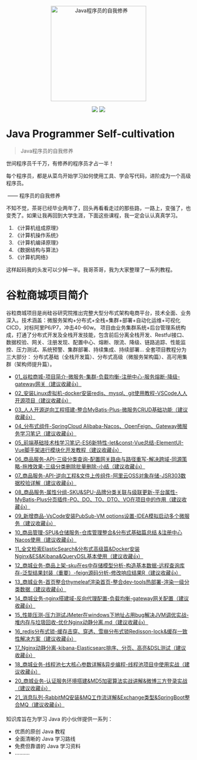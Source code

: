 <p align="center">
  <a href="https://github.com/JavaNPE/JavaProgrammerSelfCultivation">
    <img src="http://cdn.tobebetterjavaer.com/tobebetterjavaer/images/logo-01.png" width="260px" alt="Java程序员的自我修养">
  </a>
</p>

<p align="center">
  <a href="https://github.com/JavaNPE/JavaProgrammerSelfCultivation" target="_blank"><img src="https://img.shields.io/badge/Github-JavaProgrammerSelfCultivation-red.svg"></a>
  <a href="https://space.bilibili.com/699943233" target="_blank"><img src="https://img.shields.io/badge/bilibili-哔哩哔哩-critical"></a>
</p>
<h1>Java Programmer Self-cultivation </h1>

> Java程序员的自我修养

世间程序员千千万，有修养的程序员才占一半！

每个程序员，都是从菜鸟开始学习如何使用工具、学会写代码，进阶成为一个高级程序员。

​																													                                                                                      —— 程序员的自我修养

不知不觉，茶哥已经毕业两年了，回头再看看走过的那些路，一路上，变强了，也变秃了。如果让我再回到大学生涯，下面这些课程，我一定会认认真真学习。

1. 《计算机组成原理》
2. 《计算机操作系统》
3. 《计算机编译原理》
4. 《数据结构与算法》
5. 《计算机网络》

这样起码我的头发可以少掉一半。我哥茶哥，我为大家整理了一系列教程。


# 谷粒商城项目简介
谷粒商城项目是尚硅谷研究院推出完整大型分布式架构电商平台，技术全面、业务深入。技术涵盖：微服务架构+分布式+全栈+集群+部署+自动化运维+可视化CICD，对标阿里P6/P7，冲击40-60w。
项目由业务集群系统+后台管理系统构成，打通了分布式开发及全栈开发技能，包含前后分离全栈开发、Restful接口、数据校验、网关、注册发现、配置中心、熔断、限流、降级、链路追踪、性能监控、压力测试、系统预警、集群部署、持续集成、持续部署…
全套项目教程分为三大部分： 分布式基础（全栈开发篇）、分布式高级（微服务架构篇）、高可用集群（架构师提升篇）。

   * [01_谷粒商城-项目简介-微服务-集群-负载均衡-注册中心-服务熔断-降级-gateway网关（建议收藏:+1:）](https://github.com/JavaNPE/JavaProgrammerSelfCultivation/blob/main/gulimall/01_%E8%B0%B7%E7%B2%92%E5%95%86%E5%9F%8E-%E9%A1%B9%E7%9B%AE%E7%AE%80%E4%BB%8B-%E5%BE%AE%E6%9C%8D%E5%8A%A1-%E9%9B%86%E7%BE%A4-%E8%B4%9F%E8%BD%BD%E5%9D%87%E8%A1%A1-%E6%B3%A8%E5%86%8C%E4%B8%AD%E5%BF%83-%E6%9C%8D%E5%8A%A1%E7%86%94%E6%96%AD-%E9%99%8D%E7%BA%A7-gateway.md)
   * [02_安装Linux虚拟机-docker安装redis、mysql、git使用教程-VSCode人人开源项目（建议收藏:+1:）](https://github.com/JavaNPE/JavaProgrammerSelfCultivation/blob/main/gulimall/02_%E5%AE%89%E8%A3%85Linux%E8%99%9A%E6%8B%9F%E6%9C%BA-docker%E5%AE%89%E8%A3%85redis%E3%80%81mysql%E3%80%81git%E4%BD%BF%E7%94%A8%E6%95%99%E7%A8%8B-VSCode%E4%BA%BA%E4%BA%BA%E5%BC%80%E6%BA%90%E9%A1%B9%E7%9B%AE%E8%81%9A%E5%90%88-%E9%85%8D%E7%BD%AE%E5%89%8D%E7%AB%AF%E7%8E%AF%E5%A2%83.md)
   * [03_人人开源逆向工程搭建-整合MyBatis-Plus-微服务CRUD基础功能（建议收藏:+1:）](https://github.com/JavaNPE/JavaProgrammerSelfCultivation/blob/6ce372b9289f5178721c8d9df9037002ea23189e/gulimall/03_%E4%BA%BA%E4%BA%BA%E5%BC%80%E6%BA%90%E9%80%86%E5%90%91%E5%B7%A5%E7%A8%8B%E6%90%AD%E5%BB%BA-%E6%95%B4%E5%90%88MyBatis-Plus-%E5%BE%AE%E6%9C%8D%E5%8A%A1CRUD%E5%9F%BA%E7%A1%80%E5%8A%9F%E8%83%BD.md)
   * [04_分布式组件-SpringCloud Alibaba-Nacos、OpenFeign、Gateway微服务学习笔记（建议收藏:+1:）](https://github.com/JavaNPE/JavaProgrammerSelfCultivation/blob/6ce372b9289f5178721c8d9df9037002ea23189e/gulimall/04_%E5%88%86%E5%B8%83%E5%BC%8F%E7%BB%84%E4%BB%B6-SpringCloud%20Alibaba-Nacos%E3%80%81OpenFeign%E3%80%81Gateway%E5%BE%AE%E6%9C%8D%E5%8A%A1%E5%AD%A6%E4%B9%A0%E7%AC%94%E8%AE%B0.md)
   * [05_前端基础技术栈学习笔记-ES6新特性-let&const-Vue总结-ElementUI-Vue脚手架进行模块化开发教程（建议收藏:+1:）](https://github.com/JavaNPE/JavaProgrammerSelfCultivation/blob/main/gulimall/05_%E5%89%8D%E7%AB%AF%E5%9F%BA%E7%A1%80%E6%8A%80%E6%9C%AF%E6%A0%88%E5%AD%A6%E4%B9%A0%E7%AC%94%E8%AE%B0-ES6%E6%96%B0%E7%89%B9%E6%80%A7-let%26const-Vue%E6%80%BB%E7%BB%93-ElementUI-Vue%E8%84%9A%E6%89%8B%E6%9E%B6%E8%BF%9B%E8%A1%8C%E6%A8%A1%E5%9D%97%E5%8C%96%E5%BC%80%E5%8F%91%E6%95%99%E7%A8%8B.md)
   * [06_商品服务-API-三级分类查询-配置网关路由与路径重写-解决跨域-同源策略-拖拽效果-三级分类删除批量删除-小结（建议收藏:+1:）](https://github.com/JavaNPE/JavaProgrammerSelfCultivation/blob/main/gulimall/06_%E5%95%86%E5%93%81%E6%9C%8D%E5%8A%A1-API-%E4%B8%89%E7%BA%A7%E5%88%86%E7%B1%BB%E6%9F%A5%E8%AF%A2-%E9%85%8D%E7%BD%AE%E7%BD%91%E5%85%B3%E8%B7%AF%E7%94%B1%E4%B8%8E%E8%B7%AF%E5%BE%84%E9%87%8D%E5%86%99-%E8%A7%A3%E5%86%B3%E8%B7%A8%E5%9F%9F-%E5%90%8C%E6%BA%90%E7%AD%96%E7%95%A5-%E6%8B%96%E6%8B%BD%E6%95%88%E6%9E%9C-%E4%B8%89%E7%BA%A7%E5%88%86%E7%B1%BB%E5%88%A0%E9%99%A4%E6%89%B9%E9%87%8F%E5%88%A0%E9%99%A4-%E5%B0%8F%E7%BB%93.md)
   * [07_商品服务-API-逆向工程&文件上传组件-阿里云OSS对象存储-JSR303数据校验详解（建议收藏:+1:）](https://github.com/JavaNPE/JavaProgrammerSelfCultivation/blob/6ce372b9289f5178721c8d9df9037002ea23189e/gulimall/07_%E5%95%86%E5%93%81%E6%9C%8D%E5%8A%A1-API-%E9%80%86%E5%90%91%E5%B7%A5%E7%A8%8B&%E6%96%87%E4%BB%B6%E4%B8%8A%E4%BC%A0%E7%BB%84%E4%BB%B6-%E9%98%BF%E9%87%8C%E4%BA%91OSS%E5%AF%B9%E8%B1%A1%E5%AD%98%E5%82%A8-JSR303%E6%95%B0%E6%8D%AE%E6%A0%A1%E9%AA%8C%E8%AF%A6%E8%A7%A3.md)
   * [08_商品服务-属性分组-SKU&SPU-品牌分类关联与级联更新-平台属性-MyBatis-Plus分页插件-PO、DO、TO、DTO、VO在项目中的作用（建议收藏:+1:）](https://github.com/JavaNPE/JavaProgrammerSelfCultivation/blob/6ce372b9289f5178721c8d9df9037002ea23189e/gulimall/08_%E5%95%86%E5%93%81%E6%9C%8D%E5%8A%A1-%E5%B1%9E%E6%80%A7%E5%88%86%E7%BB%84-SKU&SPU-%E5%93%81%E7%89%8C%E5%88%86%E7%B1%BB%E5%85%B3%E8%81%94%E4%B8%8E%E7%BA%A7%E8%81%94%E6%9B%B4%E6%96%B0-%E5%B9%B3%E5%8F%B0%E5%B1%9E%E6%80%A7-MyBatis-Plus%E5%88%86%E9%A1%B5%E6%8F%92%E4%BB%B6-PO%E3%80%81DO%E3%80%81TO%E3%80%81DTO%E3%80%81VO%E5%9C%A8%E9%A1%B9%E7%9B%AE%E4%B8%AD%E7%9A%84%E4%BD%9C%E7%94%A8.md)
   * [09_新增商品-VsCode安装PubSub-VM options设置-IDEA模拟启动多个微服务（建议收藏:+1:）](https://github.com/JavaNPE/JavaProgrammerSelfCultivation/blob/6ce372b9289f5178721c8d9df9037002ea23189e/gulimall/09_%E6%96%B0%E5%A2%9E%E5%95%86%E5%93%81-VsCode%E5%AE%89%E8%A3%85PubSub-VM%20options%E8%AE%BE%E7%BD%AE-%E5%90%AF%E5%8A%A8%E5%A4%9A%E4%B8%AA%E5%BE%AE%E6%9C%8D%E5%8A%A1.md)
   * [10_商品管理-SPU&仓储服务-仓库管理整合&分布式基础篇总结 &注册中心Nacos使用（建议收藏:+1:）](https://github.com/JavaNPE/JavaProgrammerSelfCultivation/blob/6ce372b9289f5178721c8d9df9037002ea23189e/gulimall/10_%E5%95%86%E5%93%81%E7%AE%A1%E7%90%86-SPU&%E4%BB%93%E5%82%A8%E6%9C%8D%E5%8A%A1-%E4%BB%93%E5%BA%93%E7%AE%A1%E7%90%86%E6%95%B4%E5%90%88&%E5%88%86%E5%B8%83%E5%BC%8F%E5%9F%BA%E7%A1%80%E7%AF%87%E6%80%BB%E7%BB%93&%E6%B3%A8%E5%86%8C%E4%B8%AD%E5%BF%83Nacos%E4%BD%BF%E7%94%A8.md)
   * [11_全文检索ElasticSearch&分布式高级篇&Docker安装Nginx&ES&Kibana&QueryDSL基本使用（建议收藏:+1:）](https://github.com/JavaNPE/JavaProgrammerSelfCultivation/blob/main/gulimall/11_%E5%85%A8%E6%96%87%E6%A3%80%E7%B4%A2ElasticSearch%26%E5%88%86%E5%B8%83%E5%BC%8F%E9%AB%98%E7%BA%A7%E7%AF%87%26Docker%E5%AE%89%E8%A3%85Nginx%26ES%26Kibana%26QueryDSL%E5%9F%BA%E6%9C%AC%E4%BD%BF%E7%94%A8.md)
   * [12_商城业务-商品上架-sku在es中存储模型分析-构造基本数据-远程查询库存-泛型结果封装（重要）-feign源码分析-修改响应结果R（建议收藏:+1:）](https://github.com/JavaNPE/JavaProgrammerSelfCultivation/blob/main/gulimall/12_%E5%95%86%E5%9F%8E%E4%B8%9A%E5%8A%A1-%E5%95%86%E5%93%81%E4%B8%8A%E6%9E%B6-sku%E5%9C%A8es%E4%B8%AD%E5%AD%98%E5%82%A8%E6%A8%A1%E5%9E%8B%E5%88%86%E6%9E%90-%E6%9E%84%E9%80%A0%E5%9F%BA%E6%9C%AC%E6%95%B0%E6%8D%AE-%E8%BF%9C%E7%A8%8B%E6%9F%A5%E8%AF%A2%E5%BA%93%E5%AD%98-%E6%B3%9B%E5%9E%8B%E7%BB%93%E6%9E%9C%E5%B0%81%E8%A3%85%EF%BC%88%E9%87%8D%E8%A6%81%EF%BC%89-feign%E6%BA%90%E7%A0%81%E5%88%86%E6%9E%90-%E4%BF%AE%E6%94%B9%E5%93%8D%E5%BA%94%E7%BB%93%E6%9E%9CR.md)
   * [13_商城业务-首页整合thymeleaf渲染首页-整合dev-tools热部署-渲染一级分类数据（建议收藏:+1:）](https://github.com/JavaNPE/JavaProgrammerSelfCultivation/blob/main/gulimall/13_%E5%95%86%E5%9F%8E%E4%B8%9A%E5%8A%A1-%E9%A6%96%E9%A1%B5%E6%95%B4%E5%90%88thymeleaf%E6%B8%B2%E6%9F%93%E9%A6%96%E9%A1%B5-%E6%95%B4%E5%90%88dev-tools%E7%83%AD%E9%83%A8%E7%BD%B2-%E6%B8%B2%E6%9F%93%E4%B8%80%E7%BA%A7%E5%88%86%E7%B1%BB%E6%95%B0%E6%8D%AE.md)
   * [14_商城业务-nginx搭建域-反向代理配置-负载均衡-gateway网关配置（建议收藏:+1:）](https://github.com/JavaNPE/JavaProgrammerSelfCultivation/blob/main/gulimall/14_%E5%95%86%E5%9F%8E%E4%B8%9A%E5%8A%A1-nginx%E6%90%AD%E5%BB%BA%E5%9F%9F-%E5%8F%8D%E5%90%91%E4%BB%A3%E7%90%86%E9%85%8D%E7%BD%AE-%E8%B4%9F%E8%BD%BD%E5%9D%87%E8%A1%A1-gateway%E7%BD%91%E5%85%B3%E9%85%8D%E7%BD%AE.md)
   * [15_性能压测-压力测试JMeter在windows下地址占用bug解决JVM调优实战-堆内存与垃圾回收-优化Nginx动静分离.md（建议收藏:+1:）](https://github.com/JavaNPE/JavaProgrammerSelfCultivation/blob/main/gulimall/15_%E6%80%A7%E8%83%BD%E5%8E%8B%E6%B5%8B-%E5%8E%8B%E5%8A%9B%E6%B5%8B%E8%AF%95JMeter%E5%9C%A8windows%E4%B8%8B%E5%9C%B0%E5%9D%80%E5%8D%A0%E7%94%A8bug%E8%A7%A3%E5%86%B3JVM%E8%B0%83%E4%BC%98%E5%AE%9E%E6%88%98-%E5%A0%86%E5%86%85%E5%AD%98%E4%B8%8E%E5%9E%83%E5%9C%BE%E5%9B%9E%E6%94%B6-%E4%BC%98%E5%8C%96Nginx%E5%8A%A8%E9%9D%99%E5%88%86%E7%A6%BB.md)
   * [16_redis分布式锁-缓存击穿、穿透、雪崩分布式锁Redisson-lock&缓存一致性解决方案（建议收藏:+1:）](https://github.com/JavaNPE/JavaProgrammerSelfCultivation/blob/main/gulimall/16_redis%E5%88%86%E5%B8%83%E5%BC%8F%E9%94%81-%E7%BC%93%E5%AD%98%E5%87%BB%E7%A9%BF%E3%80%81%E7%A9%BF%E9%80%8F%E3%80%81%E9%9B%AA%E5%B4%A9%E5%88%86%E5%B8%83%E5%BC%8F%E9%94%81Redisson-lock%26%E7%BC%93%E5%AD%98%E4%B8%80%E8%87%B4%E6%80%A7%E8%A7%A3%E5%86%B3%E6%96%B9%E6%A1%88.md)
   * [17_Nginx动静分离-kibana-Elasticsearc排序、分页、高亮&DSL测试（建议收藏:+1:）](https://github.com/JavaNPE/JavaProgrammerSelfCultivation/blob/main/gulimall/17_Nginx%E5%8A%A8%E9%9D%99%E5%88%86%E7%A6%BB-kibana-Elasticsearc%E6%8E%92%E5%BA%8F%E3%80%81%E5%88%86%E9%A1%B5%E3%80%81%E9%AB%98%E4%BA%AE%26DSL%E6%B5%8B%E8%AF%95.md)
   * [18_商城业务-线程池七大核心参数详解&异步编程-线程池项目中使用实战（建议收藏:+1:）](https://github.com/JavaNPE/JavaProgrammerSelfCultivation/blob/main/gulimall/18_%E5%95%86%E5%9F%8E%E4%B8%9A%E5%8A%A1-%E7%BA%BF%E7%A8%8B%E6%B1%A0%E4%B8%83%E5%A4%A7%E6%A0%B8%E5%BF%83%E5%8F%82%E6%95%B0%E8%AF%A6%E8%A7%A3%26%E5%BC%82%E6%AD%A5%E7%BC%96%E7%A8%8B-%E7%BA%BF%E7%A8%8B%E6%B1%A0%E9%A1%B9%E7%9B%AE%E4%B8%AD%E4%BD%BF%E7%94%A8%E5%AE%9E%E6%88%98.md)
   * [20_商城业务-认证服务环境搭建&MD5加密算法实战讲解&微博三方登录实战（建议收藏:+1:）](https://github.com/JavaNPE/JavaProgrammerSelfCultivation/blob/main/gulimall/20_%E5%95%86%E5%9F%8E%E4%B8%9A%E5%8A%A1-%E8%AE%A4%E8%AF%81%E6%9C%8D%E5%8A%A1%E7%8E%AF%E5%A2%83%E6%90%AD%E5%BB%BA%26MD5%E5%8A%A0%E5%AF%86%E7%AE%97%E6%B3%95%E5%AE%9E%E6%88%98%E8%AE%B2%E8%A7%A3%26%E5%BE%AE%E5%8D%9A%E4%B8%89%E6%96%B9%E7%99%BB%E5%BD%95%E5%AE%9E%E6%88%98.md)
   * [21_消息队列-RabbitMQ安装&MQ工作流详解&Exchange类型&SpringBoot整合MQ（建议收藏:+1:）](https://github.com/JavaNPE/JavaProgrammerSelfCultivation/blob/main/gulimall/21_%E6%B6%88%E6%81%AF%E9%98%9F%E5%88%97-RabbitMQ%E5%AE%89%E8%A3%85%26MQ%E5%B7%A5%E4%BD%9C%E6%B5%81%E8%AF%A6%E8%A7%A3%26Exchange%E7%B1%BB%E5%9E%8B%26SpringBoot%E6%95%B4%E5%90%88MQ.md)



知识库旨在为学习 Java 的小伙伴提供一系列：

- 优质的原创 Java 教程
- 全面清晰的 Java 学习路线
- 免费但靠谱的 Java 学习资料
- ..........
